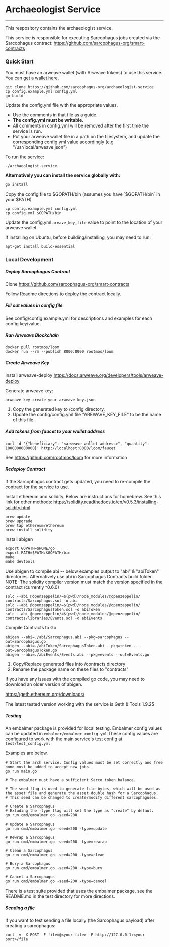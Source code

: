 # Archaeologist Service
---
This respository contains the archaeologist service. 

This service is responsible for executing Sarcophagus jobs created via the Sarcophagus contract:
https://github.com/sarcophagus-org/smart-contracts

### Quick Start
You must have an arweave wallet (with Arweave tokens) to use this service. [You can get a wallet here.](https://www.arweave.org/wallet)

```
git clone https://github.com/sarcophagus-org/archaeologist-service
cp config.example.yml config.yml
go build
```

Update the config.yml file with the appropriate values. 
- Use the comments in that file as a guide. 
- **The config.yml must be writable.**
- All comments in config.yml will be removed after the first time the service is run.
- Put your arweave wallet file in a path on the filesystem, and update the corresponding config.yml value accordingly (e.g "/usr/local/arweave.json")

To run the service:
```
./archaeologist-service
```


**Alternatively you can install the service globally with:**

```
go install
```

Copy the config file to $GOPATH/bin (assumes you have `$GOPATH/bin` in your $PATH)
```
cp config.example.yml config.yml
cp config.yml $GOPATH/bin
```

Update the config.yml `areave_key_file` value to point to the location of your arweave wallet.


If installing on Ubuntu, before building/installing, you may need to run:
```
apt-get install build-essential
```

### Local Development 
##### Deploy Sarcophagus Contract
Clone https://github.com/sarcophagus-org/smart-contracts

Follow Readme directions to deploy the contract locally.

##### Fill out values in config file
See config/config.example.yml for descriptions and examples for each config key/value.

##### Run Arweave Blockchain
```
docker pull rootmos/loom
docker run --rm --publish 8000:8000 rootmos/loom
```

##### Create Arweave Key
Install arweave-deploy
https://docs.arweave.org/developers/tools/arweave-deploy

Generate arweave key:
```
arweave key-create your-arweave-key.json
```

1. Copy the generated key to /config directory.
2. Update the config/config.yml file "AREWAVE_KEY_FILE" to be the name of this file.

##### Add tokens from faucet to your wallet address
```
curl -d '{"beneficiary": "<arweave wallet address>", "quantity": 1000000000000}' http://localhost:8000/loom/faucet
```

See https://github.com/rootmos/loom for more information

##### Redeploy Contract
If the Sarcophagus contract gets updated, you need to re-compile the contract for the service to use.

Install ethereum and solidity. Below are instructions for homebrew. See this link for other methods:
https://solidity.readthedocs.io/en/v0.5.3/installing-solidity.html

```
brew update
brew upgrade
brew tap ethereum/ethereum
brew install solidity
```

Install abigen
```
export GOPATH=$HOME/go
export PATH=$PATH:$GOPATH/bin
make
make devtools
```

Use abigen to compile abi -- below examples output to "abi" & "abiToken" directories. Alternatively use abi in Sarcophagus Contracts build folder.
NOTE: The solidity compiler version must match the version specified in the contract (currently ^0.6.0)
```
solc --abi @openzeppelin/=$(pwd)/node_modules/@openzeppelin/ contracts/Sarcophagus.sol -o abi
solc --abi @openzeppelin/=$(pwd)/node_modules/@openzeppelin/ contracts/SarcophagusToken.sol -o abiToken
solc --abi @openzeppelin/=$(pwd)/node_modules/@openzeppelin/ contracts/libraries/Events.sol -o abiEvents
```

Compile Contracts to Go
```
abigen --abi=./abi/Sarcophagus.abi --pkg=sarcophagus --out=Sarcophagus.go
abigen --abi=./abiToken/SarcophagusToken.abi --pkg=token --out=SarcophagusToken.go
abigen --abi=./abiEvents/Events.abi --pkg=events --out=Events.go
```

1. Copy/Replace generated files into /contracts directory
2. Rename the package name on these files to "contracts"

If you have any issues with the compiled go code, you may need to download an older version of abigen.

https://geth.ethereum.org/downloads/

The latest tested version working with the service is Geth & Tools 1.9.25

##### Testing
An embalmer package is provided for local testing. 
Embalmer config values can be updated in `embalmer/embalmer_config.yml`
These config values are configured to work with the main service's test config at `test/test_config.yml`

Examples are below.
```
# Start the arch service. Config values must be set correctly and free bond must be added to accept new jobs.
go run main.go

# The embalmer must have a sufficient Sarco token balance.

# The seed flag is used to generate file bytes, which will be used as the asset file and generate the asset double hash for a Sarcophagus.
# This seed can be changed to create/modify different sarcophaguses. 

# Create a Sarcophagus
# Exluding the -type flag will set the type as "create" by defaut.
go run cmd/embalmer.go -seed=200

# Update a Sarcophagus
go run cmd/embalmer.go -seed=200 -type=update

# Rewrap a Sarcophagus
go run cmd/embalmer.go -seed=200 -type=rewrap

# Clean a Sarcophagus
go run cmd/embalmer.go -seed=200 -type=clean

# Bury a Sarcophagus
go run cmd/embalmer.go -seed=200 -type=bury

# Cancel a Sarcophagus
go run cmd/embalmer.go -seed=200 -type=cancel
```

There is a test suite provided that uses the embalmer package, see the README.md in the test directory for more directions.

##### Sending a file
If you want to test sending a file locally (the Sarcophagus payload) after creating a sarcophagus: 
```
curl -v -X POST -F file=@<your file> -F http://127.0.0.1:<your port>/file
```